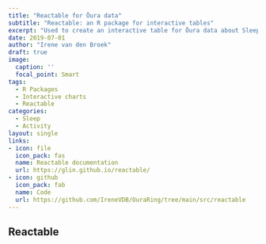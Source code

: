```yaml
---
title: "Reactable for Ōura data"
subtitle: "Reactable: an R package for interactive tables"
excerpt: "Used to create an interactive table for Ōura data about Sleep, Activity and Readiness."
date: 2019-07-01
author: "Irene van den Broek"
draft: true
image:
  caption: ''
  focal_point: Smart
tags:
  - R Packages
  - Interactive charts
  - Reactable
categories:
  - Sleep
  - Activity
layout: single
links:
- icon: file
  icon_pack: fas
  name: Reactable documentation
  url: https://glin.github.io/reactable/
- icon: github
  icon_pack: fab
  name: Code
  url: https://github.com/IreneVDB/OuraRing/tree/main/src/reactable
---
```


## Reactable
